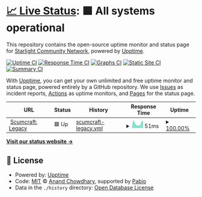 # [📈 Live Status](https://status.scumcraft.starlightcommunity.net): <!--live status--> **🟩 All systems operational**

This repository contains the open-source uptime monitor and status page for [Starlight Community Network](https://starlightcommunity.network), powered by [Upptime](https://github.com/upptime/upptime).

[![Uptime CI](https://github.com/Starlight-Community-Network/Scumcraft-Status/workflows/Uptime%20CI/badge.svg)](https://github.com/Starlight-Community-Network/Scumcraft-Status/actions?query=workflow%3A%22Uptime+CI%22)
[![Response Time CI](https://github.com/Starlight-Community-Network/Scumcraft-Status/workflows/Response%20Time%20CI/badge.svg)](https://github.com/Starlight-Community-Network/Scumcraft-Status/actions?query=workflow%3A%22Response+Time+CI%22)
[![Graphs CI](https://github.com/Starlight-Community-Network/Scumcraft-Status/workflows/Graphs%20CI/badge.svg)](https://github.com/Starlight-Community-Network/Scumcraft-Status/actions?query=workflow%3A%22Graphs+CI%22)
[![Static Site CI](https://github.com/Starlight-Community-Network/Scumcraft-Status/workflows/Static%20Site%20CI/badge.svg)](https://github.com/Starlight-Community-Network/Scumcraft-Status/actions?query=workflow%3A%22Static+Site+CI%22)
[![Summary CI](https://github.com/Starlight-Community-Network/Scumcraft-Status/workflows/Summary%20CI/badge.svg)](https://github.com/Starlight-Community-Network/Scumcraft-Status/actions?query=workflow%3A%22Summary+CI%22)

With [Upptime](https://upptime.js.org), you can get your own unlimited and free uptime monitor and status page, powered entirely by a GitHub repository. We use [Issues](https://github.com/Starlight-Community-Network/Scumcraft-Status/issues) as incident reports, [Actions](https://github.com/Starlight-Community-Network/Scumcraft-Status/actions) as uptime monitors, and [Pages](https://status.scumcraft.starlightcommunity.net) for the status page.

<!--start: status pages-->
<!-- This summary is generated by Upptime (https://github.com/upptime/upptime) -->
<!-- Do not edit this manually, your changes will be overwritten -->
<!-- prettier-ignore -->
| URL | Status | History | Response Time | Uptime |
| --- | ------ | ------- | ------------- | ------ |
| <img alt="" src="https://static.wixstatic.com/media/2d311a_ff5d4c5be50b4692a391da67869d1b95~mv2.png" height="13"> [Scumcraft: Legacy](legacy.scumcraft.starlightcommunity.net) | 🟩 Up | [scumcraft-legacy.yml](https://github.com/Starlight-Community-Network/Scumcraft-Status/commits/HEAD/history/scumcraft-legacy.yml) | <details><summary><img alt="Response time graph" src="./graphs/scumcraft-legacy/response-time-week.png" height="20"> 51ms</summary><br><a href="https://status.scumcraft.starlightcommunity.net/history/scumcraft-legacy"><img alt="Response time 40" src="https://img.shields.io/endpoint?url=https%3A%2F%2Fraw.githubusercontent.com%2FStarlight-Community-Network%2FScumcraft-Status%2FHEAD%2Fapi%2Fscumcraft-legacy%2Fresponse-time.json"></a><br><a href="https://status.scumcraft.starlightcommunity.net/history/scumcraft-legacy"><img alt="24-hour response time 80" src="https://img.shields.io/endpoint?url=https%3A%2F%2Fraw.githubusercontent.com%2FStarlight-Community-Network%2FScumcraft-Status%2FHEAD%2Fapi%2Fscumcraft-legacy%2Fresponse-time-day.json"></a><br><a href="https://status.scumcraft.starlightcommunity.net/history/scumcraft-legacy"><img alt="7-day response time 51" src="https://img.shields.io/endpoint?url=https%3A%2F%2Fraw.githubusercontent.com%2FStarlight-Community-Network%2FScumcraft-Status%2FHEAD%2Fapi%2Fscumcraft-legacy%2Fresponse-time-week.json"></a><br><a href="https://status.scumcraft.starlightcommunity.net/history/scumcraft-legacy"><img alt="30-day response time 40" src="https://img.shields.io/endpoint?url=https%3A%2F%2Fraw.githubusercontent.com%2FStarlight-Community-Network%2FScumcraft-Status%2FHEAD%2Fapi%2Fscumcraft-legacy%2Fresponse-time-month.json"></a><br><a href="https://status.scumcraft.starlightcommunity.net/history/scumcraft-legacy"><img alt="1-year response time 40" src="https://img.shields.io/endpoint?url=https%3A%2F%2Fraw.githubusercontent.com%2FStarlight-Community-Network%2FScumcraft-Status%2FHEAD%2Fapi%2Fscumcraft-legacy%2Fresponse-time-year.json"></a></details> | <details><summary><a href="https://status.scumcraft.starlightcommunity.net/history/scumcraft-legacy">100.00%</a></summary><a href="https://status.scumcraft.starlightcommunity.net/history/scumcraft-legacy"><img alt="All-time uptime 89.32%" src="https://img.shields.io/endpoint?url=https%3A%2F%2Fraw.githubusercontent.com%2FStarlight-Community-Network%2FScumcraft-Status%2FHEAD%2Fapi%2Fscumcraft-legacy%2Fuptime.json"></a><br><a href="https://status.scumcraft.starlightcommunity.net/history/scumcraft-legacy"><img alt="24-hour uptime 100.00%" src="https://img.shields.io/endpoint?url=https%3A%2F%2Fraw.githubusercontent.com%2FStarlight-Community-Network%2FScumcraft-Status%2FHEAD%2Fapi%2Fscumcraft-legacy%2Fuptime-day.json"></a><br><a href="https://status.scumcraft.starlightcommunity.net/history/scumcraft-legacy"><img alt="7-day uptime 100.00%" src="https://img.shields.io/endpoint?url=https%3A%2F%2Fraw.githubusercontent.com%2FStarlight-Community-Network%2FScumcraft-Status%2FHEAD%2Fapi%2Fscumcraft-legacy%2Fuptime-week.json"></a><br><a href="https://status.scumcraft.starlightcommunity.net/history/scumcraft-legacy"><img alt="30-day uptime 89.32%" src="https://img.shields.io/endpoint?url=https%3A%2F%2Fraw.githubusercontent.com%2FStarlight-Community-Network%2FScumcraft-Status%2FHEAD%2Fapi%2Fscumcraft-legacy%2Fuptime-month.json"></a><br><a href="https://status.scumcraft.starlightcommunity.net/history/scumcraft-legacy"><img alt="1-year uptime 89.32%" src="https://img.shields.io/endpoint?url=https%3A%2F%2Fraw.githubusercontent.com%2FStarlight-Community-Network%2FScumcraft-Status%2FHEAD%2Fapi%2Fscumcraft-legacy%2Fuptime-year.json"></a></details>

<!--end: status pages-->

[**Visit our status website →**](https://status.scumcraft.starlightcommunity.net)

## 📄 License

- Powered by: [Upptime](https://github.com/upptime/upptime)
- Code: [MIT](./LICENSE) © [Anand Chowdhary](https://anandchowdhary.com), supported by [Pabio](https://pabio.com)
- Data in the `./history` directory: [Open Database License](https://opendatacommons.org/licenses/odbl/1-0/)
